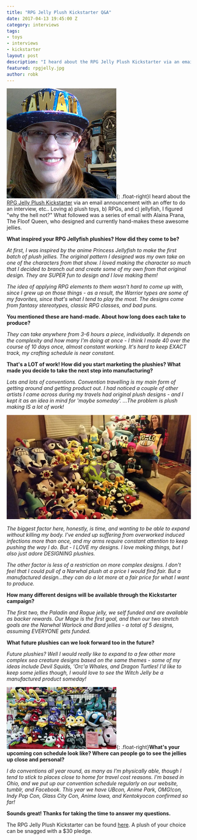```yaml
---
title: "RPG Jelly Plush Kickstarter Q&A"
date: 2017-04-13 19:45:00 Z
category: interviews
tags:
- toys
- interviews
- kickstarter
layout: post
description: "I heard about the RPG Jelly Plush Kickstarter via an email announcement with an offer to do an interview."
featured: rpgjelly.jpg
author: robk
---
```


![Alaina](/images/rpgjelly/alainaprana.jpg){: .float-right}I heard about the [RPG Jelly Plush Kickstarter](https://www.kickstarter.com/projects/1701549395/rpg-jelly-plush-kickstarter) via an email announcement with an offer to do an interview, etc.. Loving a) plush toys, b) RPGs, and c) jellyfish, I figured "why the hell not?" What followed was a series of email with Alaina Prana, The Floof Queen, who designed and currently hand-makes these awesome jellies.

**What inspired your RPG Jellyfish plushies? How did they come to be?**

*At first, I was inspired by the anime Princess Jellyfish to make the first batch of plush jellies. The original pattern I designed was my own take on one of the characters from that show. I loved making the character so much that I decided to branch out and create some of my own from that original design. They are SUPER fun to design and I love making them!*

*The idea of applying RPG elements to them wasn't hard to come up with, since I grew up on those things - as a result, the Warrior types are some of my favorites, since that's what I tend to play the most. The designs come from fantasy stereotypes, classic RPG classes, and bad puns.*

**You mentioned these are hand-made. About how long does each take to produce?**

*They can take anywhere from 3-6 hours a piece, individually. It depends on the complexity and how many I'm doing at once - I think I made 40 over the course of 10 days once, almost constant working. It's hard to keep EXACT track, my crafting schedule is near constant.*

**That's a LOT of work! How did you start marketing the plushies? What made you decide to take the next step into manufacturing?**

*Lots and lots of conventions. Convention travelling is my main form of getting around and getting product out. I had noticed a couple of other artists I came across during my travels had original plush designs - and I kept it as an idea in mind for 'maybe someday'. ...The problem is plush making IS a lot of work!*

![TONS of plush](/images/rpgjelly/tons.jpg)

*The biggest factor here, honestly, is time, and wanting to be able to expand without killing my body. I've ended up suffering from overworked induced infections more than once, and my arms require constant attention to keep pushing the way I do. But - I LOVE my designs. I love making things, but I also just adore DESIGNING plushies.*

*The other factor is less of a restriction on more complex designs. I don't feel that I could pull of a Narwhal plush at a price I would find fair. But a manufactured design...they can do a lot more at a fair price for what I want to produce.*

**How many different designs will be available through the Kickstarter campaign?**

*The first two, the Paladin and Rogue jelly, we self funded and are available as backer rewards. Our Mage is the first goal, and then our two stretch goals are the Narwhal Warlock and Bard jellies - a total of 5 designs, assuming EVERYONE gets funded.*

**What future plushies can we look forward too in the future?**

*Future plushies? Well I would really like to expand to a few other more complex sea creature designs based on the same themes - some of my ideas include Devil Squids, 'Orc'a Whales, and Dragon Turtles! I'd like to keep some jellies though, I would love to see the Witch Jelly be a manufactured product someday!*

![Convention Jelly](/images/rpgjelly/convention.jpg){: .float-right}**What's your upcoming con schedule look like? Where can people go to see the jellies up close and personal?**

*I do conventions all year round, as many as I'm physically able, though I tend to stick to places close to home for travel cost reasons. I'm based in Ohio, and we put up our convention schedule regularly on our website, tumblr, and Facebook. This year we have UBcon, Anime Park, OMG!con, Indy Pop Con, Glass City Con, Anime Iowa, and Kentokyocon confirmed so far!*

**Sounds great! Thanks for taking the time to answer my questions.**

The RPG Jelly Plush Kickstarter can be found [here](https://www.kickstarter.com/projects/1701549395/rpg-jelly-plush-kickstarter). A plush of your choice can be snagged with a $30 pledge.
